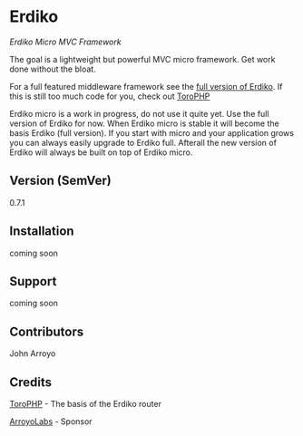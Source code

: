 Erdiko
======

*Erdiko Micro MVC Framework*

The goal is a lightweight but powerful MVC micro framework.  Get work done without the bloat.

For a full featured middleware framework see the [full version of Erdiko](https://github.com/arroyo/Erdiko). If this is still too much code for you, check out [ToroPHP](http://toroweb.org/)

Erdiko micro is a work in progress, do not use it quite yet.  Use the full version of Erdiko for now.  When Erdiko micro is stable it will become the basis Erdiko (full version).  If you start with micro and your application grows you can always easily upgrade to Erdiko full.  Afterall the new version of Erdiko will always be built on top of Erdiko micro. 

## Version (SemVer)

0.7.1

## Installation 

coming soon

## Support

coming soon

## Contributors

John Arroyo 

## Credits

[ToroPHP](http://toroweb.org/)	- The basis of the Erdiko router

[ArroyoLabs](http://www.arroyolabs.com/) - Sponsor
